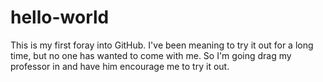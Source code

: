 # hello-world

This is my first foray into GitHub. I've been meaning to try it out
for a long time, but no one has wanted to come with me. So I'm going
drag my professor in and have him encourage me to try it out.
